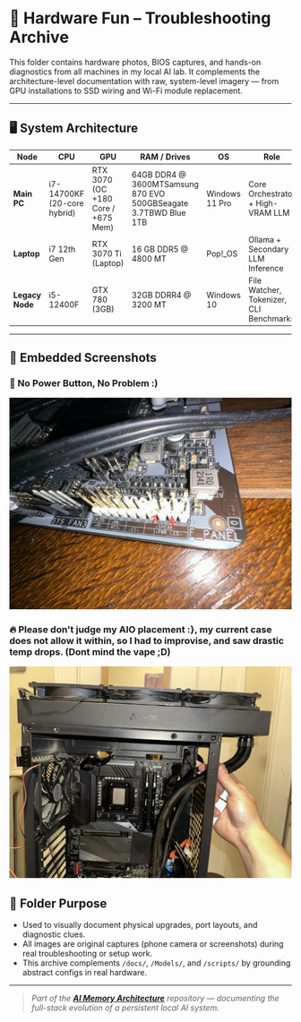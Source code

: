 # 🧰 Hardware Fun – Troubleshooting Archive

This folder contains hardware photos, BIOS captures, and hands-on diagnostics from all machines in my local AI lab. It complements the architecture-level documentation with raw, system-level imagery — from GPU installations to SSD wiring and Wi-Fi module replacement.

---

## 🖥️ System Architecture

| Node            | CPU                         | GPU                                | RAM / Drives                                                    | OS             | Role                                    |
| --------------- | --------------------------- | ---------------------------------- | --------------------------------------------------------------- | -------------- | --------------------------------------- |
| **Main PC**     | i7-14700KF (20-core hybrid) | RTX 3070 (OC +180 Core / +675 Mem) | 64GB DDR4 @ 3600MTSamsung 870 EVO 500GBSeagate 3.7TBWD Blue 1TB | Windows 11 Pro | Core Orchestrator + High-VRAM LLM       |
| **Laptop**      | i7 12th Gen                 | RTX 3070 Ti (Laptop)               | 16 GB DDR5 @ 4800 MT                                            | Pop!\_OS       | Ollama + Secondary LLM Inference        |
| **Legacy Node** | i5-12400F                   | GTX 780 (3GB)                      | 32GB DDRR4 @ 3200 MT                                            | Windows 10     | File Watcher, Tokenizer, CLI Benchmarks |

---

## 📸 Embedded Screenshots

### 🔧 No Power Button, No Problem :)
[![Memory Architecture Simple Diagram](../Hardware_Fun/Images/IMG_7681.jpeg)](../Hardware_Fun/Images/IMG_7681.jpeg)

### 🔥 Please don't judge my AIO placement :}, my current case does not allow it within, so I had to improvise, and saw drastic temp drops. (Dont mind the vape ;D)
[![Memory Architecture Simple Diagram](../Hardware_Fun/Images/IMG_7742.jpeg)](../Hardware_Fun/Images/IMG_7742.jpeg)

## 📁 Folder Purpose

* Used to visually document physical upgrades, port layouts, and diagnostic clues.
* All images are original captures (phone camera or screenshots) during real troubleshooting or setup work.
* This archive complements `/docs/`, `/Models/`, and `/scripts/` by grounding abstract configs in real hardware.

---

> *Part of the **********[AI Memory Architecture](https://github.com/Mugiwara555343/ai-memory-architecture)********** repository — documenting the full-stack evolution of a persistent local AI system.*
